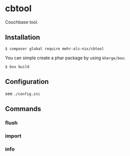 # cbtool

Couchbase tool.

## Installation

```
$ composer global require mehr-als-nix/cbtool
```

You can simple create a phar package by using `kherge/box`:
```
$ box build
```

## Configuration

see `./config.ini`

## Commands

### flush

### import

### info
